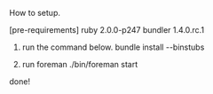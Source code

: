 How to setup.

[pre-requirements]
ruby 2.0.0-p247
bundler 1.4.0.rc.1

1. run the command below.
bundle install --binstubs

2. run foreman
./bin/foreman start

done!

